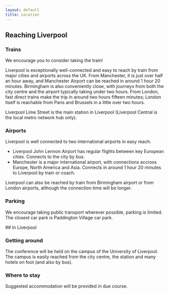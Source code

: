 ```yaml
---
layout: default
title: Location
---
```


<div class="row">
    <div class="col-md-6" markdown="1">

## Reaching Liverpool

### Trains
We encourage you to consider taking the train!

Liverpool is exceptionally well-connected and easy to reach by train from major cities and airports across the UK. From Manchester, it is just over half an hour away, and Manchester Airport can be reached in around 1 hour 20 minutes. Birmingham is also conveniently close, with journeys from both the city centre and the airport typically taking under two hours. From London, fast direct trains make the trip in around two hours fifteen minutes; London itself is reachable from Paris and Brussels in a little over two hours.

Liverpool Lime Street is the main station in Liverpool (Liverpool Central is the local metro network hub only).



### Airports

Liverpool is well connected to two international airports in easy reach.

- Liverpool John Lennon Airport has regular flights between key European cities. Connects to the city by bus.
- Manchester is a major international airport, with connections accross Europe, North America and Asia. Connects in around 1 hour 20 minutes to Liverpool by train or coach.

Liverpool can also be reached by train from Birmingham airport or from London airports, although the connection time will be longer.

### Parking 

We encourage taking public transport wherever possible, parking is limited. The closest car park is Paddington Village car park.

</div>
    <div class="col-md-6" markdown="1">
## In Liverpool

### Getting around

The conference will be held on the campus of the University of Liverpool. The campus is easily reached from the city centre, the station and many hotels on foot (and also by bus). 

### Where to stay

Suggested accommodation will be provided in due course.
</div>
</div>
